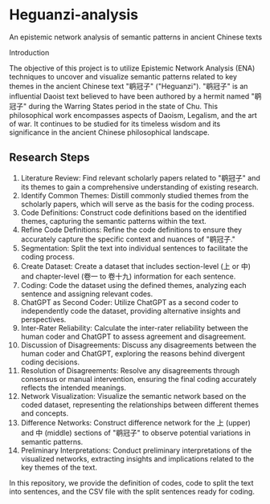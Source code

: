 # Heguanzi-analysis
An epistemic network analysis of semantic patterns in ancient Chinese texts

Introduction

The objective of this project is to utilize Epistemic Network Analysis (ENA) techniques to uncover and visualize semantic patterns related to key themes in the ancient Chinese text "鹖冠子" ("Heguanzi"). "鹖冠子" is an influential Daoist text believed to have been authored by a hermit named "鹖冠子" during the Warring States period in the state of Chu. This philosophical work encompasses aspects of Daoism, Legalism, and the art of war. It continues to be studied for its timeless wisdom and its significance in the ancient Chinese philosophical landscape.

## Research Steps
1. Literature Review: Find relevant scholarly papers related to "鹖冠子" and its themes to gain a comprehensive understanding of existing research.
2. Identify Common Themes: Distill commonly studied themes from the scholarly papers, which will serve as the basis for the coding process.
3. Code Definitions: Construct code definitions based on the identified themes, capturing the semantic patterns within the text.
4. Refine Code Definitions: Refine the code definitions to ensure they accurately capture the specific context and nuances of "鹖冠子."
5. Segmentation: Split the text into individual sentences to facilitate the coding process.
6. Create Dataset: Create a dataset that includes section-level (上 or 中) and chapter-level (卷一 to 卷十九) information for each sentence.
7. Coding: Code the dataset using the defined themes, analyzing each sentence and assigning relevant codes.
8. ChatGPT as Second Coder: Utilize ChatGPT as a second coder to independently code the dataset, providing alternative insights and perspectives.
9. Inter-Rater Reliability: Calculate the inter-rater reliability between the human coder and ChatGPT to assess agreement and disagreement.
10. Discussion of Disagreements: Discuss any disagreements between the human coder and ChatGPT, exploring the reasons behind divergent coding decisions.
11. Resolution of Disagreements: Resolve any disagreements through consensus or manual intervention, ensuring the final coding accurately reflects the intended meanings.
12. Network Visualization: Visualize the semantic network based on the coded dataset, representing the relationships between different themes and concepts.
13. Difference Networks: Construct difference network for the 上 (upper) and 中 (middle) sections of "鹖冠子" to observe potential variations in semantic patterns.
14. Preliminary Interpretations: Conduct preliminary interpretations of the visualized networks, extracting insights and implications related to the key themes of the text.

In this repository, we provide the definition of codes, code to split the text into sentences, and the CSV file with the split sentences ready for coding.
